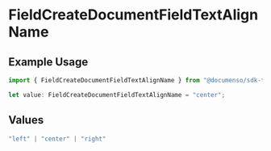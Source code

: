 # FieldCreateDocumentFieldTextAlignName

## Example Usage

```typescript
import { FieldCreateDocumentFieldTextAlignName } from "@documenso/sdk-typescript/models/operations";

let value: FieldCreateDocumentFieldTextAlignName = "center";
```

## Values

```typescript
"left" | "center" | "right"
```